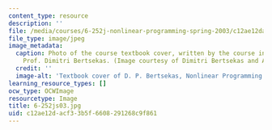 ```yaml
---
content_type: resource
description: ''
file: /media/courses/6-252j-nonlinear-programming-spring-2003/c12ae12dacf33b5f6608291268c9f861_6-252js03.jpg
file_type: image/jpeg
image_metadata:
  caption: Photo of the course textbook cover, written by the course instruction,
    Prof. Dimitri Bertsekas. (Image courtesy of Dimitri Bertsekas and Athena Scientific.)
  credit: ''
  image-alt: 'Textbook cover of D. P. Bertsekas, Nonlinear Programming: 2nd Edition.'
learning_resource_types: []
ocw_type: OCWImage
resourcetype: Image
title: 6-252js03.jpg
uid: c12ae12d-acf3-3b5f-6608-291268c9f861
---
```

